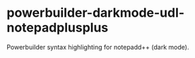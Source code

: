 # powerbuilder-darkmode-udl-notepadplusplus
Powerbuilder syntax highlighting for notepadd++ (dark mode).
